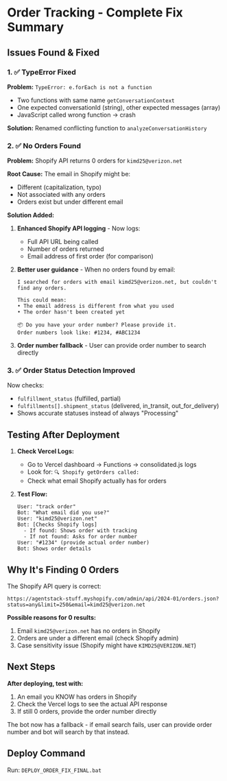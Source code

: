 # Order Tracking - Complete Fix Summary

## Issues Found & Fixed

### 1. ✅ TypeError Fixed
**Problem:** `TypeError: e.forEach is not a function`
- Two functions with same name `getConversationContext` 
- One expected conversationId (string), other expected messages (array)
- JavaScript called wrong function → crash

**Solution:** Renamed conflicting function to `analyzeConversationHistory`

### 2. ✅ No Orders Found
**Problem:** Shopify API returns 0 orders for `kimd25@verizon.net`

**Root Cause:** The email in Shopify might be:
- Different (capitalization, typo)
- Not associated with any orders
- Orders exist but under different email

**Solution Added:**
1. **Enhanced Shopify API logging** - Now logs:
   - Full API URL being called
   - Number of orders returned  
   - Email address of first order (for comparison)

2. **Better user guidance** - When no orders found by email:
   ```
   I searched for orders with email kimd25@verizon.net, but couldn't find any orders.
   
   This could mean:
   • The email address is different from what you used
   • The order hasn't been created yet
   
   📦 Do you have your order number? Please provide it.
   Order numbers look like: #1234, #ABC1234
   ```

3. **Order number fallback** - User can provide order number to search directly

### 3. ✅ Order Status Detection Improved  
Now checks:
- `fulfillment_status` (fulfilled, partial)
- `fulfillments[].shipment_status` (delivered, in_transit, out_for_delivery)
- Shows accurate statuses instead of always "Processing"

## Testing After Deployment

1. **Check Vercel Logs:**
   - Go to Vercel dashboard → Functions → consolidated.js logs
   - Look for: `🔍 Shopify getOrders called:`
   - Check what email Shopify actually has for orders

2. **Test Flow:**
   ```
   User: "track order"
   Bot: "What email did you use?"
   User: "kimd25@verizon.net"
   Bot: [Checks Shopify logs]
     - If found: Shows order with tracking
     - If not found: Asks for order number
   User: "#1234" (provide actual order number)
   Bot: Shows order details
   ```

## Why It's Finding 0 Orders

The Shopify API query is correct:
```
https://agentstack-stuff.myshopify.com/admin/api/2024-01/orders.json?status=any&limit=250&email=kimd25@verizon.net
```

**Possible reasons for 0 results:**
1. Email `kimd25@verizon.net` has no orders in Shopify
2. Orders are under a different email (check Shopify admin)
3. Case sensitivity issue (Shopify might have `KIMD25@VERIZON.NET`)

## Next Steps

**After deploying, test with:**
1. An email you KNOW has orders in Shopify
2. Check the Vercel logs to see the actual API response
3. If still 0 orders, provide the order number directly

The bot now has a fallback - if email search fails, user can provide order number and bot will search by that instead.

## Deploy Command
Run: `DEPLOY_ORDER_FIX_FINAL.bat`

